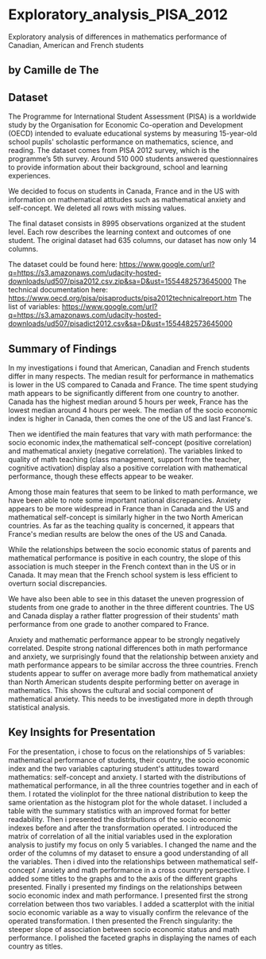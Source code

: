 # Exploratory_analysis_PISA_2012
Exploratory analysis of differences in mathematics performance of Canadian, American and French students

## by Camille de The


## Dataset

The Programme for International Student Assessment (PISA) is a worldwide study by the Organisation for Economic Co-operation and Development (OECD)
 intended to evaluate educational systems by measuring 15-year-old school pupils' scholastic performance on mathematics, science, and reading. 
The dataset comes from PISA 2012 survey, which is the programme’s 5th survey. Around 510 000 students answered questionnaires to provide information
 about their background, school and learning experiences. 

We decided to focus on students in Canada, France and in the US with information on mathematical attitudes such as mathematical 
anxiety and self-concept. We deleted all rows with missing values. 

The final dataset consists in 8995 observations organized at the student level. Each row describes the learning context and outcomes of one student. 
The original dataset had 635 columns, our dataset has now only 14 columns. 

The dataset could be found here: https://www.google.com/url?q=https://s3.amazonaws.com/udacity-hosted-downloads/ud507/pisa2012.csv.zip&sa=D&ust=1554482573645000
The technical documentation here: https://www.oecd.org/pisa/pisaproducts/pisa2012technicalreport.htm
The list of variables: https://www.google.com/url?q=https://s3.amazonaws.com/udacity-hosted-downloads/ud507/pisadict2012.csv&sa=D&ust=1554482573645000

## Summary of Findings

In my investigations i found that American, Canadian and French students differ in many respects. The median result for performance in mathematics 
is lower in the US compared to Canada and France. The time spent studying math appears to be significantly different from one country to another. 
Canada has the highest median around 5 hours per week, France has the lowest median around 4 hours per week. The median of the socio economic index 
is higher in Canada, 
then comes the one of the US and last France's.  

Then we identified the main features that vary with math performance: the socio economic index,the mathematical self-concept (positive correlation) 
and mathematical anxiety (negative correlation). 
The variables linked to quality of math teaching (class management, support from the teacher, cognitive activation) display also a positive correlation 
with mathematical performance, though these effects appear to be weaker.

Among those main features that seem to be linked to math performance, we have been able to note some important national discrepancies. 
Anxiety appears to be more widespread in France than in Canada and the US and mathematical self-concept is similarly higher in the two North American
 countries. As far as the teaching quality is concerned, it appears that France's median results are below the ones of the US and Canada. 

While the relationships between the socio economic status of parents and mathematical performance is positive in each country, 
the slope of this association is much steeper in the French context than in the US or in Canada. It may mean that the French school system is less 
efficient to overturn social discrepancies.

We have also been able to see in this dataset the uneven progression of students from one grade to another in the three different countries. 
The US and Canada display a rather flatter progression of their students' math performance from one grade to another compared to France. 

Anxiety and mathematic performance appear to be strongly negatively correlated. Despite strong national differences both in math performance and anxiety, 
we surprisingly found that the relationship between anxiety and math performance appears to be similar accross the three countries. 
French students appear to suffer on average more badly from mathematical anxiety than North American students despite performing better on average in 
mathematics. This shows the cultural and social component of mathematical anxiety. This needs to be investigated more in depth through statistical analysis.

 
## Key Insights for Presentation

For the presentation, i chose to focus on the relationships of 5 variables: mathematical performance of students, their country, the socio economic index 
and the two variables capturing student's attitudes toward mathematics: self-concept and anxiety. I started with the distributions of mathematical 
performance, in all the three countries together and in each of them. I rotated the violinplot for the three national distribution to keep the same 
orientation as the histogram plot for the whole dataset. I included a table with the summary statistics with an improved format for better readability. 
Then i presented the distributions of the socio economic indexes before and after the transformation operated. I introduced the matrix of correlation 
of all the initial variables used in the exploration analysis to justify my focus on only 5 variables. I changed the name and the order of the columns of 
my dataset to ensure a good understanding of all the variables. 
Then i dived into the relationships between mathematical self-concept / anxiety and math performance in a cross country perspective. I added some titles 
to the graphs and to the axis of the different graphs presented. 
Finally i presented my findings on the relationships between socio economic index and math performance. I presented first the strong correlation between 
thos two variables. I added a scatterplot with the initial socio economic variable as a way to visually confirm the relevance of the operated transformation.
I then presented the French singularity: the steeper slope of association between socio economic status and math performance. I polished the faceted graphs 
in displaying the names of each country as titles. 

